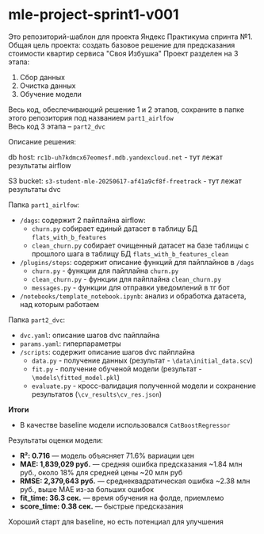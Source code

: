 # mle-project-sprint1-v001
Это репозиторий-шаблон для проекта Яндекс Практикума спринта №1.
Общая цель проекта: создать базовое решение для предсказания стоимости квартир сервиса "Своя Избушка"
Проект разделен на 3 этапа:
1. Сбор данных
2. Очистка данных
3. Обучение модели

Весь код, обеспечивающий решение 1 и 2 этапов, сохраните в папке этого репозитория под названием `part1_airlfow` <br/>
Весь код 3 этапа – `part2_dvc` <br/>

Описание решения:

db host: `rc1b-uh7kdmcx67eomesf.mdb.yandexcloud.net` - тут лежат результаты airflow

S3 bucket: `s3-student-mle-20250617-af41a9cf8f-freetrack` - тут лежат результаты dvc

Папка `part1_airlfow`:
- `/dags`: содержит 2 пайплайна airflow:
    - `churn.py` собирает единый датасет в таблицу БД `flats_with_b_features`
    - `clean_churn.py` собирает очищенный датасет на базе таблицы с прошлого шага в таблицу БД `flats_with_b_features_clean`
- `/plugins/steps`: содержит описание функций для пайплайнов в `/dags`
    - `churn.py` - функции для пайплайна `churn.py`
    - `clean_churn.py` - функции для пайплайна `clean_churn.py`
    - `messages.py` - функции для отправки уведомлений в тг бот
- `/notebooks/template_notebook.ipynb`: анализ и обработка датасета, над которым работаем

Папка `part2_dvc`:
- `dvc.yaml`: описание шагов dvc пайплайна
- `params.yaml`: гиперпараметры
- `/scripts`: содержит описание шагов dvc пайплайна
    - `data.py` - получение данных (результат - `\data\initial_data.scv`)
    - `fit.py` - получение обученой модели (результат - `\models\fitted_model.pkl`)
    - `evaluate.py` - кросс-валидация полученной модели и сохранение результатов (`\сv_results\cv_res.json`)

**Итоги**

- В качестве baseline модели использовался `CatBoostRegressor`

Результаты оценки модели:
- **R²: 0.716** — модель объясняет 71.6% вариации цен
- **MAE: 1,839,029 руб.** — средняя ошибка предсказания ~1.84 млн руб., около 18% для средней цены ~20 млн руб
- **RMSE: 2,379,643 руб.** — среднеквадратическая ошибка ~2.38 млн руб., выше MAE из-за больших ошибок
- **fit_time: 36.3 сек.** — время обучения на фолде, приемлемо
- **score_time: 0.38 сек.** — быстрые предсказания

Хороший старт для baseline, но есть потенциал для улучшения